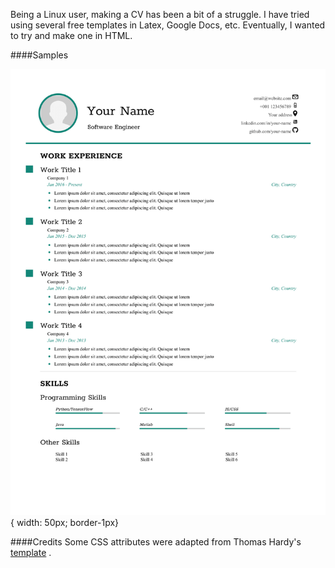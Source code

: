 Being a Linux user, making a CV has been a bit of a struggle. I have tried using several free templates in Latex, Google Docs, etc. Eventually, I wanted to try and make one in HTML. 

####Samples

![ ](./pdf_samples/CV_1_as_images/CV_1-1.png "CV Template"){ width: 50px; border-1px}

####Credits
Some CSS attributes were adapted from Thomas Hardy's [template](http://www.thomashardy.me.uk/free-responsive-html-css3-cv-template) . 
